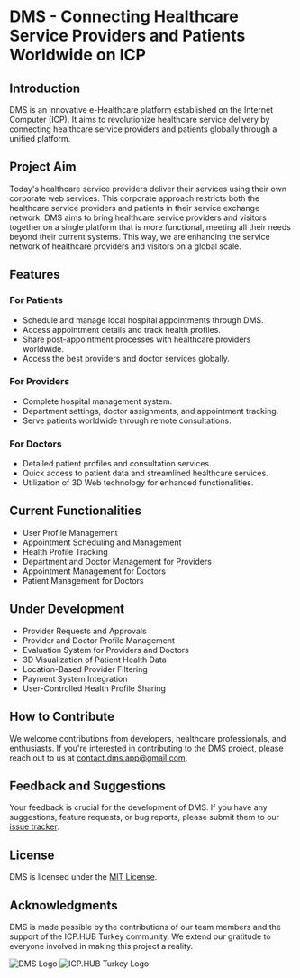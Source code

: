 # DMS  - Connecting Healthcare Service Providers and Patients Worldwide on ICP

## Introduction

DMS is an innovative e-Healthcare platform established on the Internet Computer (ICP). It aims to revolutionize healthcare service delivery by connecting healthcare service providers and patients globally through a unified platform. 

## Project Aim

Today's healthcare service providers deliver their services using their own corporate web services. 
This corporate approach restricts both the healthcare service providers and patients in their service exchange network.
DMS aims to bring healthcare service providers and visitors together on a single platform that is more functional, meeting all their needs beyond their current systems. 
This way, we are enhancing the service network of healthcare providers and visitors on a global scale.

## Features

### For Patients

- Schedule and manage local hospital appointments through DMS.
- Access appointment details and track health profiles.
- Share post-appointment processes with healthcare providers worldwide.
- Access the best providers and doctor services globally.

### For Providers

- Complete hospital management system.
- Department settings, doctor assignments, and appointment tracking.
- Serve patients worldwide through remote consultations.

### For Doctors

- Detailed patient profiles and consultation services.
- Quick access to patient data and streamlined healthcare services.
- Utilization of 3D Web technology for enhanced functionalities.

## Current Functionalities

- User Profile Management
- Appointment Scheduling and Management
- Health Profile Tracking
- Department and Doctor Management for Providers
- Appointment Management for Doctors
- Patient Management for Doctors

## Under Development

- Provider Requests and Approvals
- Provider and Doctor Profile Management
- Evaluation System for Providers and Doctors
- 3D Visualization of Patient Health Data
- Location-Based Provider Filtering
- Payment System Integration
- User-Controlled Health Profile Sharing

## How to Contribute

We welcome contributions from developers, healthcare professionals, and enthusiasts. If you're interested in contributing to the DMS project, please reach out to us at [contact.dms.app@gmail.com](mailto:contact.dms.app@gmail.com).

## Feedback and Suggestions

Your feedback is crucial for the development of DMS. If you have any suggestions, feature requests, or bug reports, please submit them to our [issue tracker](https://github.com/DMS-Internet-Computer/DMS/issues).

## License

DMS is licensed under the [MIT License](LICENSE).

## Acknowledgments

DMS is made possible by the contributions of our team members and the support of the ICP.HUB Turkey community. We extend our gratitude to everyone involved in making this project a reality.

![DMS Logo](https://example.com/dms-logo.png)
![ICP.HUB Turkey Logo](https://example.com/icp-hub-logo.png)
